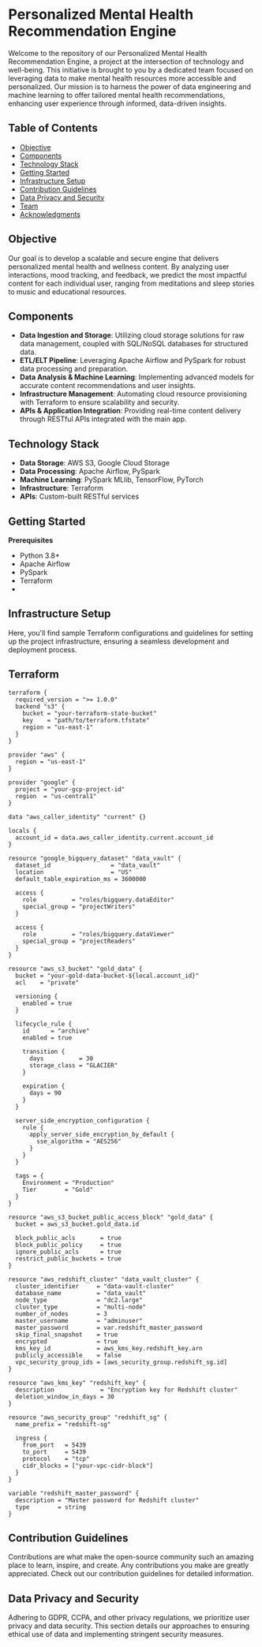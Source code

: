 # Personalized Mental Health Recommendation Engine

Welcome to the repository of our Personalized Mental Health Recommendation Engine, a project at the intersection of technology and well-being. This initiative is brought to you by a dedicated team focused on leveraging data to make mental health resources more accessible and personalized. Our mission is to harness the power of data engineering and machine learning to offer tailored mental health recommendations, enhancing user experience through informed, data-driven insights.

## Table of Contents
- [Objective](#objective)
- [Components](#components)
- [Technology Stack](#technology-stack)
- [Getting Started](#getting-started)
- [Infrastructure Setup](#infrastructure-setup)
- [Contribution Guidelines](#contribution-guidelines)
- [Data Privacy and Security](#data-privacy-and-security)
- [Team](#team)
- [Acknowledgments](#acknowledgments)

## Objective
Our goal is to develop a scalable and secure engine that delivers personalized mental health and wellness content. By analyzing user interactions, mood tracking, and feedback, we predict the most impactful content for each individual user, ranging from meditations and sleep stories to music and educational resources.

## Components
- **Data Ingestion and Storage**: Utilizing cloud storage solutions for raw data management, coupled with SQL/NoSQL databases for structured data.
- **ETL/ELT Pipeline**: Leveraging Apache Airflow and PySpark for robust data processing and preparation.
- **Data Analysis & Machine Learning**: Implementing advanced models for accurate content recommendations and user insights.
- **Infrastructure Management**: Automating cloud resource provisioning with Terraform to ensure scalability and security.
- **APIs & Application Integration**: Providing real-time content delivery through RESTful APIs integrated with the main app.

## Technology Stack
- **Data Storage**: AWS S3, Google Cloud Storage
- **Data Processing**: Apache Airflow, PySpark
- **Machine Learning**: PySpark MLlib, TensorFlow, PyTorch
- **Infrastructure**: Terraform
- **APIs**: Custom-built RESTful services

## Getting Started
**Prerequisites**
-  Python 3.8+
-  Apache Airflow
-  PySpark
-  Terraform
-  
## Infrastructure Setup
Here, you'll find sample Terraform configurations and guidelines for setting up the project infrastructure, ensuring a seamless development and deployment process.

## Terraform
```
terraform {
  required_version = ">= 1.0.0"
  backend "s3" {
    bucket = "your-terraform-state-bucket"
    key    = "path/to/terraform.tfstate"
    region = "us-east-1"
  }
}

provider "aws" {
  region = "us-east-1"
}

provider "google" {
  project = "your-gcp-project-id"
  region  = "us-central1"
}

data "aws_caller_identity" "current" {}

locals {
  account_id = data.aws_caller_identity.current.account_id
}

resource "google_bigquery_dataset" "data_vault" {
  dataset_id                 = "data_vault"
  location                   = "US"
  default_table_expiration_ms = 3600000

  access {
    role          = "roles/bigquery.dataEditor"
    special_group = "projectWriters"
  }

  access {
    role          = "roles/bigquery.dataViewer"
    special_group = "projectReaders"
  }
}

resource "aws_s3_bucket" "gold_data" {
  bucket = "your-gold-data-bucket-${local.account_id}"
  acl    = "private"

  versioning {
    enabled = true
  }

  lifecycle_rule {
    id      = "archive"
    enabled = true

    transition {
      days          = 30
      storage_class = "GLACIER"
    }

    expiration {
      days = 90
    }
  }

  server_side_encryption_configuration {
    rule {
      apply_server_side_encryption_by_default {
        sse_algorithm = "AES256"
      }
    }
  }

  tags = {
    Environment = "Production"
    Tier        = "Gold"
  }
}

resource "aws_s3_bucket_public_access_block" "gold_data" {
  bucket = aws_s3_bucket.gold_data.id

  block_public_acls       = true
  block_public_policy     = true
  ignore_public_acls      = true
  restrict_public_buckets = true
}

resource "aws_redshift_cluster" "data_vault_cluster" {
  cluster_identifier     = "data-vault-cluster"
  database_name          = "data_vault"
  node_type              = "dc2.large"
  cluster_type           = "multi-node"
  number_of_nodes        = 3
  master_username        = "adminuser"
  master_password        = var.redshift_master_password
  skip_final_snapshot    = true
  encrypted              = true
  kms_key_id             = aws_kms_key.redshift_key.arn
  publicly_accessible    = false
  vpc_security_group_ids = [aws_security_group.redshift_sg.id]
}

resource "aws_kms_key" "redshift_key" {
  description             = "Encryption key for Redshift cluster"
  deletion_window_in_days = 30
}

resource "aws_security_group" "redshift_sg" {
  name_prefix = "redshift-sg"

  ingress {
    from_port   = 5439
    to_port     = 5439
    protocol    = "tcp"
    cidr_blocks = ["your-vpc-cidr-block"]
  }
}

variable "redshift_master_password" {
  description = "Master password for Redshift cluster"
  type        = string
}
```



## Contribution Guidelines

Contributions are what make the open-source community such an amazing place to learn, inspire, and create. Any contributions you make are greatly appreciated. Check out our contribution guidelines for detailed information.

## Data Privacy and Security

Adhering to GDPR, CCPA, and other privacy regulations, we prioritize user privacy and data security. This section details our approaches to ensuring ethical use of data and implementing stringent security measures.
